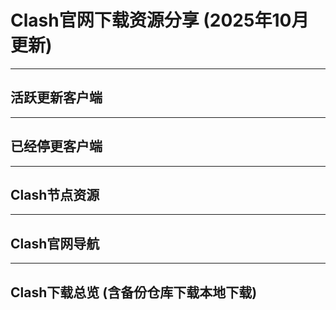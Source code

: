 # Clash官网下载资源分享 (2025年10月更新)

---

## 活跃更新客户端

---

## 已经停更客户端

---

## Clash节点资源

---

## Clash官网导航

---

## Clash下载总览 (含备份仓库下载本地下载)

